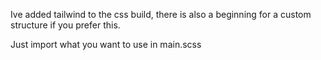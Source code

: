 Ive added tailwind to the css build, there is also a beginning for a custom structure if you prefer this.

Just import what you want to use in main.scss
